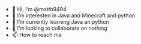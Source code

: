 - 👋 Hi, I’m @matth9494
- 👀 I’m interested in Java and Minecraft and python
- 🌱 I’m currently learning Java an python
- 💞️ I’m looking to collaborate on nothing
- 📫 How to reach me

<!---
matth9494/matth9494 is a ✨ special ✨ repository because its `README.md` (this file) appears on your GitHub profile.
You can click the Preview link to take a look at your changes.
--->
